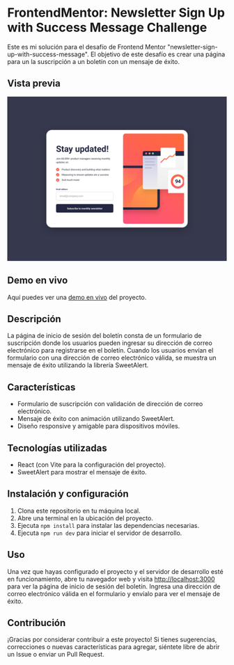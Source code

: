 # FrontendMentor: Newsletter Sign Up with Success Message Challenge

Este es mi solución para el desafío de Frontend Mentor "newsletter-sign-up-with-success-message". El objetivo de este desafío es crear una página para un la suscripción a un boletín con un mensaje de éxito.

## Vista previa

![Vista previa del proyecto](/public/screenshots/desktop-design.jpg)

## Demo en vivo

Aquí puedes ver una [demo en vivo](https://react-frontendmentor-newsletter.netlify.app/) del proyecto.

## Descripción

La página de inicio de sesión del boletín consta de un formulario de suscripción donde los usuarios pueden ingresar su dirección de correo electrónico para registrarse en el boletín. Cuando los usuarios envían el formulario con una dirección de correo electrónico válida, se muestra un mensaje de éxito utilizando la librería SweetAlert.

## Características

- Formulario de suscripción con validación de dirección de correo electrónico.
- Mensaje de éxito con animación utilizando SweetAlert.
- Diseño responsive y amigable para dispositivos móviles.

## Tecnologías utilizadas

- React (con Vite para la configuración del proyecto).
- SweetAlert para mostrar el mensaje de éxito.

## Instalación y configuración

1. Clona este repositorio en tu máquina local.
2. Abre una terminal en la ubicación del proyecto.
3. Ejecuta `npm install` para instalar las dependencias necesarias.
4. Ejecuta `npm run dev` para iniciar el servidor de desarrollo.

## Uso

Una vez que hayas configurado el proyecto y el servidor de desarrollo esté en funcionamiento, abre tu navegador web y visita [http://localhost:3000](http://localhost:3000) para ver la página de inicio de sesión del boletín. Ingresa una dirección de correo electrónico válida en el formulario y envíalo para ver el mensaje de éxito.

## Contribución

¡Gracias por considerar contribuir a este proyecto! Si tienes sugerencias, correcciones o nuevas características para agregar, siéntete libre de abrir un Issue o enviar un Pull Request.